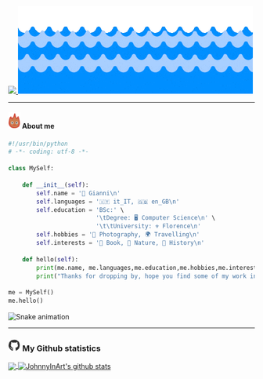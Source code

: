 

<a href="https://git.io/typing-svg"> 
<img src="https://readme-typing-svg.herokuapp.com?font=Shadows+Into+Light&center=true&duration=3333&color=F7BE2E&vCenter=true&size=40&multiline=true&height=150&width=300&lines=Hi+there+%F0%9F%91%8B;Welcome+to+my+pool">
<img src="https://github.com/JohnnyInArt/JohnnyInArt/blob/main/images/wave.gif" width='auto'>
</a>

---
#### <img  src='https://github.com/JohnnyInArt/JohnnyInArt/blob/main/images/calsifer.gif' width='25px' > About me

```python
#!/usr/bin/python
# -*- coding: utf-8 -*-

class MySelf:

    def __init__(self):
        self.name = '🐻 Gianni\n'
        self.languages = '🇮🇹 it_IT, 🇬🇧 en_GB\n'
        self.education = 'BSc:' \
                         '\tDegree: 🖥️ Computer Science\n' \
                         '\t\tUniversity: ⚜️ Florence\n'
        self.hobbies = '📸 Photography, 🌍 Travelling\n'
        self.interests = '📗 Book, 🌳 Nature, 📜 History\n'

    def hello(self):
        print(me.name, me.languages,me.education,me.hobbies,me.interests)
        print("Thanks for dropping by, hope you find some of my work interesting.")
        
me = MySelf()
me.hello()
```
<a>
<img align="center" src="https://github.com/JohnnyInArt/JohnnyInArt/blob/output/github-contribution-grid-snake.svg" alt="Snake animation" style="max-width: 100%;">
</a>

---
### <img src='https://github.com/JohnnyInArt/JohnnyInArt/blob/main/images/github.webp' width='25px'> My Github statistics

<a  href="https://github.com/JohnnyInArt/">
<img align="center" src="https://github-readme-stats.vercel.app/api/top-langs/?username=JohnnyInArt&hide=html&theme=slateorange">
</a>
<a href="https://github.com/JohnnyInArt/">
  <img align="center" src="https://github-readme-stats.vercel.app/api?username=JohnnyInArt&count_private=true&show_icons=true&theme=slateorange" alt="JohnnyInArt's github stats" />
</a>
